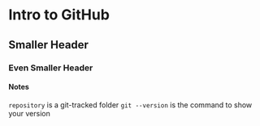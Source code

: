 # Intro to GitHub

## Smaller Header

### Even Smaller Header


#### Notes
`repository` is a git-tracked folder
`git --version` is the command to show your version